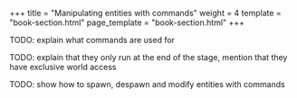 +++
title = "Manipulating entities with commands"
weight = 4
template = "book-section.html"
page_template = "book-section.html"
+++

TODO: explain what commands are used for

TODO: explain that they only run at the end of the stage, mention that they have exclusive world access

TODO: show how to spawn, despawn and modify entities with commands

